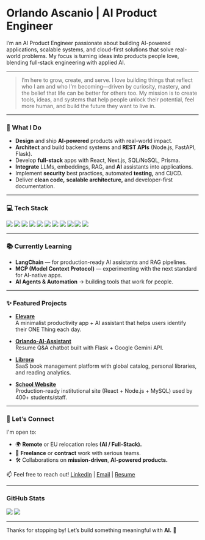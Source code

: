 # Orlando Ascanio | AI Product Engineer

I’m an AI Product Engineer passionate about building AI-powered applications, scalable systems, and cloud-first solutions that solve real-world problems. My focus is turning ideas into products people love, blending full-stack engineering with applied AI.

---

> I’m here to grow, create, and serve.
> I love building things that reflect who I am and who I’m becoming—driven by curiosity, mastery, and the belief that life can be better for others too.
> My mission is to create tools, ideas, and systems that help people unlock their potential, feel more human, and build the future they want to live in.

---

### 🔧 What I Do
- **Design** and ship **AI-powered** products with real-world impact.
- **Architect** and build backend systems and **REST APIs** (Node.js, FastAPI, Flask).
- Develop **full-stack** apps with React, Next.js, SQL/NoSQL, Prisma.
- **Integrate** LLMs, embeddings, RAG, and **AI** assistants into applications.
- Implement **security** best practices, automated **testing,** and CI/CD.
- Deliver **clean code,** **scalable architecture,** and developer-first documentation.

---

### 💻 Tech Stack
<span> 
<img src="https://img.shields.io/badge/javascript-%23323330.svg?style=for-the-badge&logo=javascript&logoColor=%23F7DF1E">
<img src="https://img.shields.io/badge/python-3670A0?style=for-the-badge&logo=python&logoColor=ffdd54"> 
<img src="https://img.shields.io/badge/typescript-%23007ACC.svg?style=for-the-badge&logo=typescript&logoColor=white">
<img src="https://img.shields.io/badge/express.js-%23404d59.svg?style=for-the-badge&logo=express&logoColor=%2361DAFB">
<img src="https://img.shields.io/badge/fastapi-005571?style=for-the-badge&logo=fastapi">
<img src="https://img.shields.io/badge/flask-000000?style=for-the-badge&logo=flask&logoColor=white">
<img src="https://img.shields.io/badge/node.js-6DA55F?style=for-the-badge&logo=node.js&logoColor=white">
<img src="https://img.shields.io/badge/react-%2320232a.svg?style=for-the-badge&logo=react&logoColor=%2361DAFB"> 
<img src="https://img.shields.io/badge/next.js-black?style=for-the-badge&logo=next.js&logoColor=white"> 
<img src="https://img.shields.io/badge/docker-%230db7ed.svg?style=for-the-badge&logo=docker&logoColor=white">  
<img src="https://img.shields.io/badge/git-%23F05033.svg?style=for-the-badge&logo=git&logoColor=white"> 
</span>

---

### 📚 Currently Learning
- **LangChain** — for production-ready AI assistants and RAG pipelines.  
- **MCP (Model Context Protocol)** — experimenting with the next standard for AI-native apps. 
-  **AI Agents & Automation** → building tools that work for people.

---

### ✨ Featured Projects

- **[Elevare](https://github.com/Gojer16/Elevare)**  
  A minimalist productivity app + AI assistant that helps users identify their ONE Thing each day.  

- **[Orlando-AI-Assistant](https://github.com/Gojer16/Orlando-AI-Assistant)**  
  Resume Q&A chatbot built with Flask + Google Gemini API.  

- **[Librora](https://github.com/Gojer16/Librora)**  
  SaaS book management platform with global catalog, personal libraries, and reading analytics.  

- **[School Website](https://github.com/Gojer16/School-Webiste)**  
  Production-ready institutional site (React + Node.js + MySQL) used by 400+ students/staff.  


---

### 🤝 Let’s Connect
I'm open to:
- 🌍 **Remote** or EU relocation roles **(AI / Full-Stack).**
- 🧩 **Freelance** or **contract** work with serious teams.
- 🛠 Collaborations on **mission-driven**, **AI-powered products.**

📫 Feel free to reach out!
[LinkedIn](https://www.linkedin.com/in/orlando-ascanio-dev) | [Email](mailto:gojer@naver.com) | [Resume](http://react-basic-resume.vercel.app)

---

### GitHub Stats
[![](https://github-readme-stats.vercel.app/api?username=gojer16&show_icons=true&theme=tokyonight&hide_border=true&locale=en)](https://github.com/gojer16)
[![](https://github-readme-streak-stats.herokuapp.com/?user=gojer16&theme=material-palenight)](https://github.com/gojer16)

---

Thanks for stopping by! Let’s build something meaningful with **AI.** 🙌
